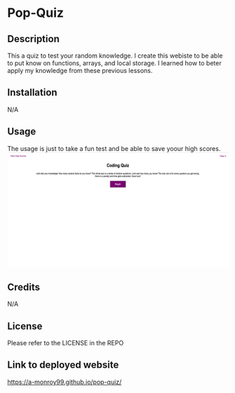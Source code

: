 # Pop-Quiz

## Description

This a quiz to test your random knowledge. I create this webiste to be able to put know on functions, arrays, and local storage. I learned how to beter apply my knowledge from these previous lessons.

## Installation

N/A

## Usage

The usage is just to take a fun test and be able to save yoour high scores.
![alt text](images/screenshot.png)

## Credits

N/A

## License

Please refer to the LICENSE in the REPO

## Link to deployed website
https://a-monroy99.github.io/pop-quiz/
